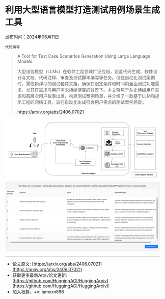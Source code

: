 # 利用大型语言模型打造测试用例场景生成工具
发布时间：2024年06月11日

`代码编写`
> A Tool for Test Case Scenarios Generation Using Large Language Models
>
> 大型语言模型（LLMs）在软件工程领域广泛应用，涵盖代码生成、软件设计与文档、代码注释、审查及测试脚本编写等任务。但在自动化测试案例时，需依赖详尽的测试套件文档，确保在限定条件和时间内全面测试功能需求，尤其在需求与用户需求持续演变的背景下。本文聚焦于从史诗级用户需求和高层次用户故事出发，构建测试案例场景，并介绍了一款基于LLM和提示工程的网络工具，旨在自动化生成符合用户需求的测试案例场景。
>
> https://arxiv.org/abs/2406.07021

![](https://raw.githubusercontent.com/HuggingAGI/HuggingArxiv/main/paper_images/2406.07021/test_scenarios.jpg)
![](https://raw.githubusercontent.com/HuggingAGI/HuggingArxiv/main/paper_images/2406.07021/UseCases.png)

<hr />

- 论文原文: [https://arxiv.org/abs/2406.07021](https://arxiv.org/abs/2406.07021)
- 获取更多最新Arxiv论文更新: [https://github.com/HuggingAGI/HuggingArxiv](https://github.com/HuggingAGI/HuggingArxiv)!
- 加入社群，+v: iamxxn886